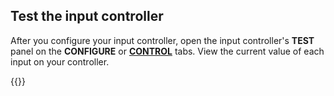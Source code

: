 ## Test the input controller

After you configure your input controller, open the input controller's **TEST** panel on the **CONFIGURE** or [**CONTROL**](/manage/troubleshoot/teleoperate/default-interface/#viam-app) tabs.
View the current value of each input on your controller.

{{<imgproc src="/components/input-controller/input-controller-control-tab.png" alt="The input controller component in the test panel of the Viam app." resize="800x" style="width:500px">}}